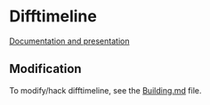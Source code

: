 
Difftimeline
============

[Documentation and presentation](http://twinside.github.com/DiffTimeline)

Modification
------------
To modify/hack difftimeline, see the [Building.md](https://github.com/Twinside/DiffTimeline/blob/master/Building.md) file.

